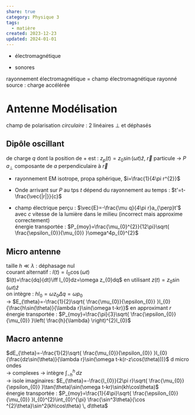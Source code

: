 ```yaml
---  
share: true  
category: Physique 3  
tags:  
  - matière  
created: 2023-12-23  
updated: 2024-01-01  
---  
```

  
  
- électromagnétique   
  
- sonores   
  
rayonnement électromagnétique = champ électromagnétique rayonné  
	source : charge accélérée  
# Antenne Modélisation  
champ de polarisation *circulaire* : 2 linéaires $\perp$ et déphasés  
## Dipôle oscillant  
de charge $q$ dont la position de + est : $z_{p}(t)=z_{0}\sin(\omega t) \hat{z}$, $\vec{r}$ particule → $P$   
$a_{\perp}$ composante de $a$ perpendiculaire à $\vec{r}$  
  
- rayonnement EM isotrope, propa sphérique, $i=\frac{1}{4\pi r^{2}}$  
  
- Onde arrivant sur $P$ au tps $t$ dépend du rayonnement au temps : $t'=t-\frac{\vec{|r|}}{c}$  
  
- champ électrique perçu : $\vec{E}=-\frac{\mu q}{4\pi r}a_{\perp}t'$   
	avec $c$ vitesse de la lumière dans le milieu (incorrect mais approxime correctement)  
énergie transportée : $P_{moy}=\frac{\mu_{0}^{2}}{12\pi}\sqrt{ \frac{\epsilon_{0}}{\mu_{0}} }\omega^4p_{0}^{2}$  
## Micro antenne  
taille $h\ll \lambda$ : déphasage nul  
courant alternatif : $I(t)=I_{0}\cos(\omega t)$  
$I(t)=\frac{dq}{dt}\iff I_{0}dz=\omega z_{0}dq$ en utilisant $z(t)=z_{0}\sin(\omega t) \hat{z}$  
on intègre : $hI_{0}=\omega z_{0}\Delta q=\omega p_{0}$  
→ $E_{\theta}=-\frac{1}{2}\sqrt{ \frac{\mu_{0}}{\epsilon_{0}} }I_{0}{\frac{h\sin(\theta)}{\lambda r}\sin(\omega t-kr)}$ en approximant $r$  
énergie transportée : $P_{moy}=\frac{\pi}{3}\sqrt{ \frac{\epsilon_{0}}{\mu_{0}} }\left( \frac{h}{\lambda} \right)^{2}I_{0}$  
## Macro antenne  
$dE_{\theta}=-\frac{1}{2}\sqrt{ \frac{\mu_{0}}{\epsilon_{0}} }I_{0}{\frac{dz\sin(\theta)}{\lambda r}\sin(\omega t-k(r-z\cos(\theta)))}$ d micro ondes  
→ complexes → intègre $\int_{-h}^{h}  \, dz$  
→ isole imaginaires: $E_{\theta}=-\frac{I_{0}}{2\pi r}\sqrt{ \frac{\mu_{0}}{\epsilon_{0}} }\tan(\theta)\sin(\omega t-kr)\sin(kh\cos\theta)$  
énergie transportée : $P_{moy}=\frac{1}{4\pi}\sqrt{ \frac{\epsilon_{0}}{\mu_{0}} }I_{0}^{2}\int_{0}^{\pi} \frac{\sin^3\theta}{\cos ^{2}\theta}\sin^2(kh\cos\theta) \, d\theta$  
  
  
